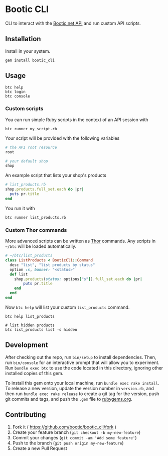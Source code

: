 # Bootic CLI

CLI to interact with the [Bootic.net API](https://developers.bootic.net/) and run custom API scripts.

## Installation

Install in your system.

```
gem install bootic_cli
```

## Usage

```
btc help
btc login
btc console
```

### Custom scripts

You can run simple Ruby scripts in the context of an API session with

```
btc runner my_script.rb
```

Your script will be provided with the following variables

```ruby
# the API root resource
root

# your default shop
shop
```

An example script that lists your shop's products

```ruby
# list_products.rb
shop.products.full_set.each do |pr|
  puts pr.title
end
```

You run it with

```
btc runner list_products.rb
```

### Custom Thor commands

More advanced scripts can be written as [Thor]() commands. Any scripts in `~/btc` will be loaded automatically.

```ruby
# ~/btc/list_products
class ListProducts < BooticCli::Command
  desc "list", "list products by status"
  option :s, banner: "<status>"
  def list
	shop.products(status: options["s"]).full_set.each do |pr|
  		puts pr.title
	end
  end
end
```

Now `btc help` will list your custom `list_products` command.

```
btc help list_products

# list hidden products
btc list_products list -s hidden
```

## Development

After checking out the repo, run `bin/setup` to install dependencies. Then, run `bin/console` for an interactive prompt that will allow you to experiment. Run `bundle exec btc` to use the code located in this directory, ignoring other installed copies of this gem.

To install this gem onto your local machine, run `bundle exec rake install`. To release a new version, update the version number in `version.rb`, and then run `bundle exec rake release` to create a git tag for the version, push git commits and tags, and push the `.gem` file to [rubygems.org](https://rubygems.org).

## Contributing

1. Fork it ( https://github.com/bootic/bootic_cli/fork )
2. Create your feature branch (`git checkout -b my-new-feature`)
3. Commit your changes (`git commit -am 'Add some feature'`)
4. Push to the branch (`git push origin my-new-feature`)
5. Create a new Pull Request
